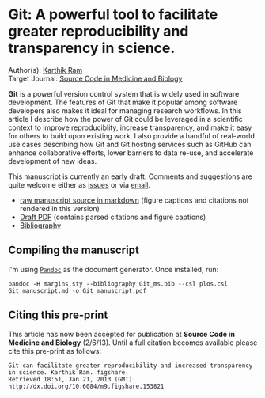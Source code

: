 # Git: A powerful tool to facilitate greater reproducibility and transparency in science. 
Author(s): [Karthik Ram](mailto:karthik.ram@gmail.com)  
Target Journal: [Source Code in Medicine and Biology](http://www.scfbm.org/)

**Git** is a powerful version control system that is widely used in software development. The features of Git that make it popular among software developers also makes it ideal for managing research workflows. In this article I describe how the power of Git could be leveraged in a scientific context to improve reproduciblity, increase transparency, and make it easy for others to build upon existing work. I also provide a handful of real-world use cases describing how Git and Git hosting services such as GitHub can enhance collaborative efforts, lower barriers to data re-use, and accelerate development of new ideas.

This manuscript is currently an early draft. Comments and suggestions are quite welcome either as [issues](https://github.com/karthikram/smb_git/issues/new) or via [email](mailto:karthik.ram@gmail.com).

* [raw manuscript source in markdown](https://github.com/karthikram/smb_git/blob/master/git_manuscript.md) (figure captions and citations not rendered in this version)
* [Draft PDF](https://github.com/karthikram/smb_Git/blob/master/Git_manuscript.pdf?raw=true) (contains parsed citations and figure captions)
* [Bibliography](https://github.com/karthikram/smb_Git/blob/master/Git_ms.bib) 

## Compiling the manuscript

I'm using [`Pandoc`](http://johnmacfarlane.net/pandoc/) as the document generator. Once installed, run:

```
pandoc -H margins.sty --bibliography Git_ms.bib --csl plos.csl Git_manuscript.md -o Git_manuscript.pdf
```

## Citing this pre-print

This article has now been accepted for publication at **Source Code in Medicine and Biology** (2/6/13). Until a full citation becomes available please cite this pre-print as follows:

```
Git can facilitate greater reproducibility and increased transparency in science. Karthik Ram. figshare.
Retrieved 18:51, Jan 21, 2013 (GMT)
http://dx.doi.org/10.6084/m9.figshare.153821
```
